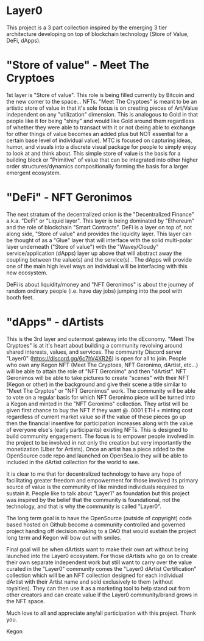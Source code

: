 # Layer0

This project is a 3 part collection inspired by the emerging 3 tier architecture developing on top of blockchain technology (Store of Value, DeFi, dApps).

# "Store of value" - Meet The Cryptoes

1st  layer is "Store of value". This role is being filled currently by Bitcoin and the new comer to the space... NFTs. "Meet The Cryptoes" is meant to be an artistic store of value in that it's sole focus is on creating pieces of Art/Value independent on any "utilization" dimension. This is analogous to Gold in that people like it for being "shiny" and would like Gold around them regardless of whether they were able to transact with it or not (being able to exchange for other things of value becomes an added plus but NOT essential for a certain base level of individual value).  MTC is focused on capturing ideas, humor, and visuals into a discrete visual package for people to simply enjoy to look at and think about. This simple store of value is the basis for a building block or "Primitive" of value that can be integrated into other higher order structures/dynamics compositionally forming the basis for a larger emergent ecosystem.

# "DeFi" - NFT Geronimos

The next stratum of the decentralized onion is the "Decentralized Finance" a.k.a. "DeFi" or "Liquid layer". This layer is being dominated by "Ethereum" and the role of blockchain "Smart Contracts". DeFi is a layer on top of, not along side, "Store of value" and provides the liquidity layer. This layer can be thought of as a "Glue" layer that will interface with the solid multi-polar layer underneath ("Store of value") with the "Wavey/Cloudy" service/application (dApps) layer up above that will abstract away the coupling between the value(s) and the service(s) . The dApps will provide one of the main high level ways an individual will be interfacing with this new ecosystem.

DeFi is about liquidity/money and "NFT Geronimos" is about the journey of random ordinary people (i.e. have day jobs) jumping into the pool with booth feet.

# "dApps" - dArtists

This is the 3rd layer and outermost gateway into the dEconomy. "Meet The Cryptoes" is at it's heart about building a community revolving around shared interests, values, and services. The community Discord server "Layer0" (https://discord.gg/6c7hV4XR26) is open for all to join. People who own any Kegon NFT (Meet The Cryptoes, NFT Geronimo, dArtist, etc...) will be able to attain the role of "NFT Geronimo" and then "dArtist". NFT Geronimos will be able to take pictures to create "scenes" with their NFT (Kegon or other) in the background and give their scene a title similar to "Meet The Cryptos" or "NFT Geronimos" work. The community will be able to vote on a regular basis for which NFT Geronimo piece will be turned into a Kegon and minted in the "NFT Geronimo" collection. They artist will be given first chance to buy the NFT if they want @ .0001 ETH + minting cost regardless of current market value so if the value of these pieces go up then the financial insentive for participation increases along with the value of everyone else's (early participants) existing NFTs. This is designed to build community engagement. The focus is to empower people involved in the project to be involved in not only the creation but very importantly the monetization (Uber for Artists). Once an artist has a piece added to the OpenSource code repo and launched on OpenSea.io they will be able to included in the dArtist collection for the world to see.

It is clear to me that for decentralized technology to have any hope of facilitating greater freedom and empowerment for those involved its primary source of value is the community of like minded individuals required to sustain it. People like to talk about "Layer1" as foundation but this project was inspired by the belief that the community is foundational, not the technology, and that is why the community is called "Layer0".   

The long term goal is to have the OpenSource (outside of copyright) code based hosted on Github become a community controlled and governed project handing off decision making to a DAO that would sustain the project long term and Kegon will bow out with smiles. 

Final goal will be when dArtists want to make their own art without being launched into the Layer0 ecosystem. For those dArtists who go on to create their own separate independent work but still want to carry over the value curated in the "Layer0" community comes the "Layer0 dArtist Certification" collection which will be an NFT collection designed for each individual dArtist with their Artist name and sold exclusively to them (without royalties). They can then use it as a marketing tool to help stand out from other creators and can create value if the Layer0 community/brand grows in the NFT space.

Much love to all and appreciate any/all participation with this project. Thank you.

Kegon
